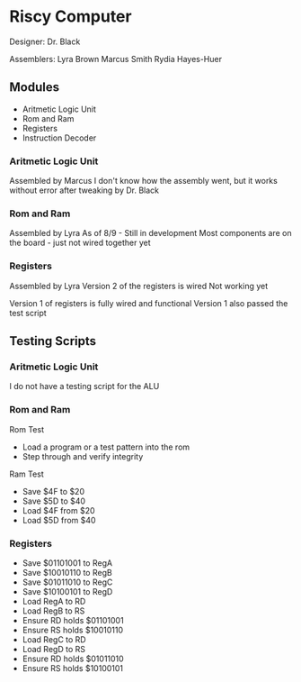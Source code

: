 # Riscy Computer

Designer:
Dr. Black

Assemblers:
Lyra Brown
Marcus Smith
Rydia Hayes-Huer




## Modules
- Aritmetic Logic Unit
- Rom and Ram
- Registers
- Instruction Decoder



### Aritmetic Logic Unit
Assembled by Marcus
I don't know how the assembly went, but it works without error after tweaking by Dr. Black


### Rom and Ram
Assembled by Lyra
As of 8/9 - Still in development
Most components are on the board - just not wired together yet


### Registers
Assembled by Lyra
Version 2 of the registers is wired
Not working yet



Version 1 of registers is fully wired and functional
Version 1 also passed the test script





## Testing Scripts

### Aritmetic Logic Unit
I do not have a testing script for the ALU


### Rom and Ram
Rom Test
- Load a program or a test pattern into the rom
- Step through and verify integrity

Ram Test
- Save $4F to $20
- Save $5D to $40
- Load $4F from $20
- Load $5D from $40

### Registers
- Save $01101001 to RegA
- Save $10010110 to RegB
- Save $01011010 to RegC
- Save $10100101 to RegD
- Load RegA to RD
- Load RegB to RS
- Ensure RD holds $01101001
- Ensure RS holds $10010110
- Load RegC to RD
- Load RegD to RS
- Ensure RD holds $01011010
- Ensure RS holds $10100101

